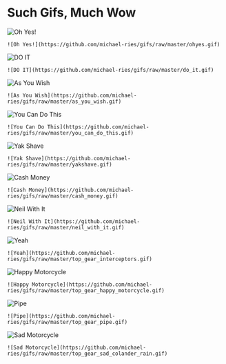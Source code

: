 # Such Gifs, Much Wow

![Oh Yes!](https://github.com/michael-ries/gifs/raw/master/ohyes.gif)
```
![Oh Yes!](https://github.com/michael-ries/gifs/raw/master/ohyes.gif)
```

![DO IT](https://github.com/michael-ries/gifs/raw/master/do_it.gif)
```
![DO IT](https://github.com/michael-ries/gifs/raw/master/do_it.gif)
```

![As You Wish](https://github.com/michael-ries/gifs/raw/master/as_you_wish.gif)
```
![As You Wish](https://github.com/michael-ries/gifs/raw/master/as_you_wish.gif)
```

![You Can Do This](https://github.com/michael-ries/gifs/raw/master/you_can_do_this.gif)
```
![You Can Do This](https://github.com/michael-ries/gifs/raw/master/you_can_do_this.gif)
```

![Yak Shave](https://github.com/michael-ries/gifs/raw/master/yakshave.gif)
```
![Yak Shave](https://github.com/michael-ries/gifs/raw/master/yakshave.gif)
```

![Cash Money](https://github.com/michael-ries/gifs/raw/master/cash_money.gif)
```
![Cash Money](https://github.com/michael-ries/gifs/raw/master/cash_money.gif)
```

![Neil With It](https://github.com/michael-ries/gifs/raw/master/neil_with_it.gif)
```
![Neil With It](https://github.com/michael-ries/gifs/raw/master/neil_with_it.gif)
```

![Yeah](https://github.com/michael-ries/gifs/raw/master/top_gear_interceptors.gif)
```
![Yeah](https://github.com/michael-ries/gifs/raw/master/top_gear_interceptors.gif)
```

![Happy Motorcycle](https://github.com/michael-ries/gifs/raw/master/top_gear_happy_motorcycle.gif)
```
![Happy Motorcycle](https://github.com/michael-ries/gifs/raw/master/top_gear_happy_motorcycle.gif)
```

![Pipe](https://github.com/michael-ries/gifs/raw/master/top_gear_pipe.gif)
```
![Pipe](https://github.com/michael-ries/gifs/raw/master/top_gear_pipe.gif)
```

![Sad Motorcycle](https://github.com/michael-ries/gifs/raw/master/top_gear_sad_colander_rain.gif)
```
![Sad Motorcycle](https://github.com/michael-ries/gifs/raw/master/top_gear_sad_colander_rain.gif)
```


